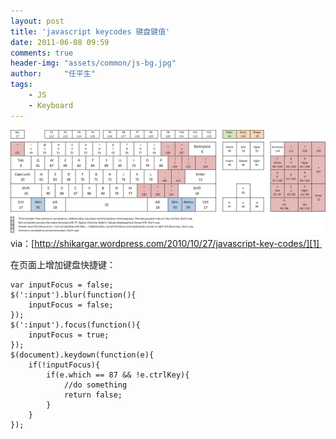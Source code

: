 ```yaml
---
layout: post
title: 'javascript keycodes 键盘键值'
date: 2011-06-08 09:59
comments: true
header-img: "assets/common/js-bg.jpg"
author:     "任平生"
tags:
    - JS
    - Keyboard
---
```


![键盘](/assets/2011/05/keycodes.png)
via：[http://shikargar.wordpress.com/2010/10/27/javascript-key-codes/][1] 


在页面上增加键盘快捷键：  
  
```
var inputFocus = false;  
$(':input').blur(function(){  
	inputFocus = false;  
});  
$(':input').focus(function(){  
	inputFocus = true;  
});  
$(document).keydown(function(e){  
	if(!inputFocus){  
		if(e.which == 87 && !e.ctrlKey){  
			//do something  
			return false;  
		}  
	}  
});
```

[1]: http://shikargar.wordpress.com/2010/10/27/javascript-key-codes/